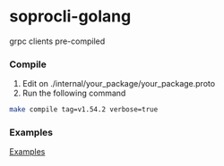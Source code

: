 # soprocli-golang

grpc clients pre-compiled


###  Compile

1. Edit on ./internal/your_package/your_package.proto
2. Run the following command

```bash
make compile tag=v1.54.2 verbose=true
```


### Examples

[Examples](./examples/README.md)
